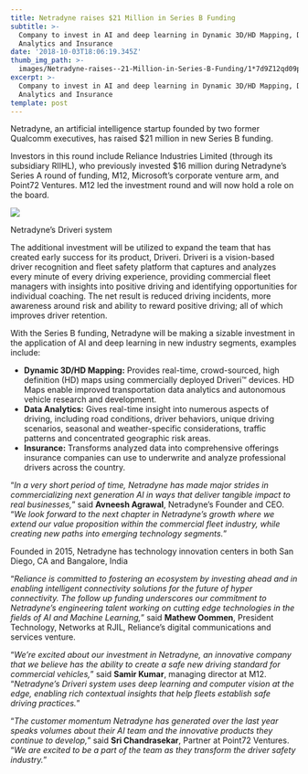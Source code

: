 ```yaml
---
title: Netradyne raises $21 Million in Series B Funding
subtitle: >-
  Company to invest in AI and deep learning in Dynamic 3D/HD Mapping, Data
  Analytics and Insurance
date: '2018-10-03T18:06:19.345Z'
thumb_img_path: >-
  images/Netradyne-raises--21-Million-in-Series-B-Funding/1*7d9Z12qd09pVma-8rr_wuw.jpeg
excerpt: >-
  Company to invest in AI and deep learning in Dynamic 3D/HD Mapping, Data
  Analytics and Insurance
template: post
---
```

Netradyne, an artificial intelligence startup founded by two former Qualcomm executives, has raised $21 million in new Series B funding.

Investors in this round include Reliance Industries Limited (through its subsidiary RIIHL), who previously invested $16 million during Netradyne’s Series A round of funding, M12, Microsoft’s corporate venture arm, and Point72 Ventures. M12 led the investment round and will now hold a role on the board.

![](/images/Netradyne-raises--21-Million-in-Series-B-Funding/1*7d9Z12qd09pVma-8rr_wuw.jpeg)

<figcaption>Netradyne’s Driveri&nbsp;system</figcaption>

The additional investment will be utilized to expand the team that has created early success for its product, Driveri. Driveri is a vision-based driver recognition and fleet safety platform that captures and analyzes every minute of every driving experience, providing commercial fleet managers with insights into positive driving and identifying opportunities for individual coaching. The net result is reduced driving incidents, more awareness around risk and ability to reward positive driving; all of which improves driver retention.

With the Series B funding, Netradyne will be making a sizable investment in the application of AI and deep learning in new industry segments, examples include:

*   **Dynamic 3D/HD Mapping:** Provides real-time, crowd-sourced, high definition (HD) maps using commercially deployed Driveri™ devices. HD Maps enable improved transportation data analytics and autonomous vehicle research and development.
*   **Data Analytics:** Gives real-time insight into numerous aspects of driving, including road conditions, driver behaviors, unique driving scenarios, seasonal and weather-specific considerations, traffic patterns and concentrated geographic risk areas.
*   **Insurance:** Transforms analyzed data into comprehensive offerings insurance companies can use to underwrite and analyze professional drivers across the country.

“*In a very short period of time, Netradyne has made major strides in commercializing next generation AI in ways that deliver tangible impact to real businesses,*” said **Avneesh Agrawal**, Netradyne’s Founder and CEO. “*We look forward to the next chapter in Netradyne’s growth where we extend our value proposition within the commercial fleet industry, while creating new paths into emerging technology segments.*”

Founded in 2015, Netradyne has technology innovation centers in both San Diego, CA and Bangalore, India

“*Reliance is committed to fostering an ecosystem by investing ahead and in enabling intelligent connectivity solutions for the future of hyper connectivity. The follow up funding underscores our commitment to Netradyne’s engineering talent working on cutting edge technologies in the fields of AI and Machine Learning,*” said **Mathew Oommen**, President Technology, Networks at RJIL, Reliance’s digital communications and services venture.

“*We’re excited about our investment in Netradyne, an innovative company that we believe has the ability to create a safe new driving standard for commercial vehicles,*” said **Samir Kumar**, managing director at M12. “*Netradyne’s Driveri system uses deep learning and computer vision at the edge, enabling rich contextual insights that help fleets establish safe driving practices.*”

“*The customer momentum Netradyne has generated over the last year speaks volumes about their AI team and the innovative products they continue to develop,*” said **Sri Chandrasekar**, Partner at Point72 Ventures. “*We are excited to be a part of the team as they transform the driver safety industry.*”
